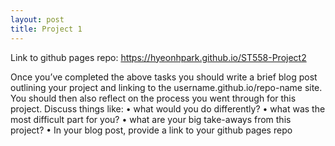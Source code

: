 ```yaml
---
layout: post
title: Project 1
---
```

Link to github pages repo:
https://hyeonhpark.github.io/ST558-Project2  

Once you’ve completed the above tasks you should write a brief blog post outlining your project and linking
to the username.github.io/repo-name site. You should then also reflect on the process you went through for
this project. Discuss things like:
• what would you do differently?
• what was the most difficult part for you?
• what are your big take-aways from this project?
• In your blog post, provide a link to your github pages repo
